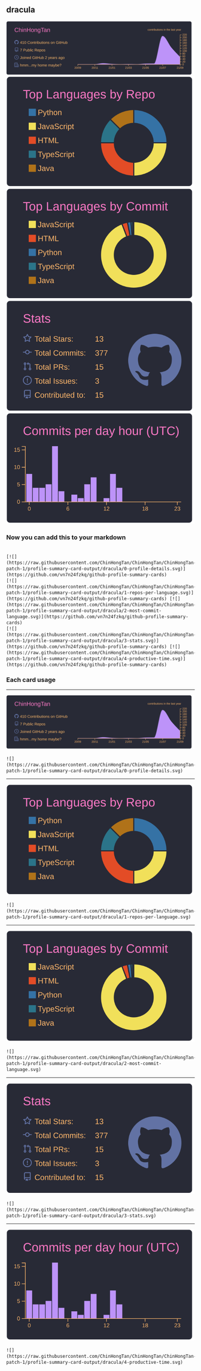 ## dracula

[![](./0-profile-details.svg)](https://github.com/vn7n24fzkq/github-profile-summary-cards)
[![](./1-repos-per-language.svg)](https://github.com/vn7n24fzkq/github-profile-summary-cards) [![](./2-most-commit-language.svg)](https://github.com/vn7n24fzkq/github-profile-summary-cards)
[![](./3-stats.svg)](https://github.com/vn7n24fzkq/github-profile-summary-cards) [![](./4-productive-time.svg)](https://github.com/vn7n24fzkq/github-profile-summary-cards)
### Now you can add this to your markdown
```

[![](https://raw.githubusercontent.com/ChinHongTan/ChinHongTan/ChinHongTan-patch-1/profile-summary-card-output/dracula/0-profile-details.svg)](https://github.com/vn7n24fzkq/github-profile-summary-cards)
[![](https://raw.githubusercontent.com/ChinHongTan/ChinHongTan/ChinHongTan-patch-1/profile-summary-card-output/dracula/1-repos-per-language.svg)](https://github.com/vn7n24fzkq/github-profile-summary-cards) [![](https://raw.githubusercontent.com/ChinHongTan/ChinHongTan/ChinHongTan-patch-1/profile-summary-card-output/dracula/2-most-commit-language.svg)](https://github.com/vn7n24fzkq/github-profile-summary-cards)
[![](https://raw.githubusercontent.com/ChinHongTan/ChinHongTan/ChinHongTan-patch-1/profile-summary-card-output/dracula/3-stats.svg)](https://github.com/vn7n24fzkq/github-profile-summary-cards) [![](https://raw.githubusercontent.com/ChinHongTan/ChinHongTan/ChinHongTan-patch-1/profile-summary-card-output/dracula/4-productive-time.svg)](https://github.com/vn7n24fzkq/github-profile-summary-cards)

```

### Each card usage
---

![](./0-profile-details.svg)

```
![](https://raw.githubusercontent.com/ChinHongTan/ChinHongTan/ChinHongTan-patch-1/profile-summary-card-output/dracula/0-profile-details.svg)
```

    

---

![](./1-repos-per-language.svg)

```
![](https://raw.githubusercontent.com/ChinHongTan/ChinHongTan/ChinHongTan-patch-1/profile-summary-card-output/dracula/1-repos-per-language.svg)
```

    

---

![](./2-most-commit-language.svg)

```
![](https://raw.githubusercontent.com/ChinHongTan/ChinHongTan/ChinHongTan-patch-1/profile-summary-card-output/dracula/2-most-commit-language.svg)
```

    

---

![](./3-stats.svg)

```
![](https://raw.githubusercontent.com/ChinHongTan/ChinHongTan/ChinHongTan-patch-1/profile-summary-card-output/dracula/3-stats.svg)
```

    

---

![](./4-productive-time.svg)

```
![](https://raw.githubusercontent.com/ChinHongTan/ChinHongTan/ChinHongTan-patch-1/profile-summary-card-output/dracula/4-productive-time.svg)
```

    
